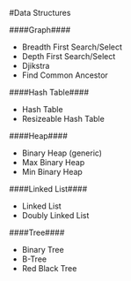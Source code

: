 #Data Structures

####Graph####
- Breadth First Search/Select
- Depth First Search/Select
- Djikstra
- Find Common Ancestor

####Hash Table####
- Hash Table
- Resizeable Hash Table

####Heap####
- Binary Heap (generic)
- Max Binary Heap
- Min Binary Heap

####Linked List####
- Linked List
- Doubly Linked List

####Tree####
- Binary Tree
- B-Tree
- Red Black Tree
